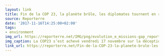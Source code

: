 ```yaml
---
layout: link
title: Fin de la COP 23, la planète brûle, les diplomates tournent en rond
source: Reporterre
date: '2017-11-16T14:25:00+02:00'
tags:
- environment
img_url: https://reporterre.net/IMG/png/evolution_e_missions-gap_report_2017_v_0.png
img_caption: La COP23 s’est achevé vendredi 17 novembre sur la déception. Déstabilités par le retrait des États-Unis de l’Accord de Paris, les États n’ont pratiquement pas avancé sur la mise en œuvre de ce traité.
link_url: https://reporterre.net/Fin-de-la-COP-23-la-planete-brule-les-diplomates-tournent-en-rond
---
```


